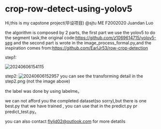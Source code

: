 # crop-row-detect-using-yolov5

Hi,this is my capstone project(毕设项目) @sjtu ME F2002020 Juandan Luo

the algorithm is composed by 2 parts, 
the first part we use the yolov5 to do the segment task,the original code:https://github.com/z1069614715/yolov5-seg
and the second part is wrote in the image_process_formal.py,and the inspiration comes from:https://github.com/EarlJr53/row-crop-detection

step1:

![20240606154115](https://github.com/IElearner/crop-row-detect-using-yolov5/assets/114279086/0dddee0f-1781-4e29-b4da-2c49f1dc4101)



step2:
![20240606152957](https://github.com/IElearner/crop-row-detect-using-yolov5/assets/114279086/05201f1c-b3e5-4fa7-aff3-990c3d1ac1ee)
you can see the transforming detail in the step2.png (not the image above)


the label was done by using labelme。

we can not afford you the completed dataset(so sorry),but there is one best.py that we have trained ,
you can use that in the predict.py pr predict_test.py。

you can also contact flyljd02@outlook.com for more detatils
